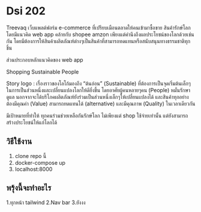 # Dsi 202
Treevaq เว็บแพลต์ฟอร์ม e-commerce ที่เปรียบเมือนตลาดให้คนเข้ามาซื้อขาย สินค้ารักษ์โลก โดยมีแนวคิด web app คล้ายกับ shopee amzon เพียงแต่คำนึงถึงผลประโยชน์ของโลกด้วยเช่นกัน โดยมีต้องการให้สินค้าผลิตภัณฑ์ต่างๆเป็นสินค้าที่สามารถทดแทนหรือสนับสนุนทางธรรมชาติทุกชิ้น 

ส่วนประกอบหลักแนวคิดของ web app

Shopping
Sustainable
People

Story logo : 
	เรื่องราวของโลโก้มองถึง “ต้นอ่อน” (Sustainable) ที่ต้องการเป็นจุดเริ่มต้นเล็กๆในการเป็นส่วนหนึ่งและเปลี่ยนแปลงโลกให้ดียิ่งขึ้น โดยอาศัยผู้คนหลายๆคน (People) หมั่นรักษาดูแล นอกจากจะได้บริโภคผลิตภัณฑ์ยังร่วมเป็นส่วนหนึ่งเล็กๆให้เปลี่ยนแปลงได้ และสินค้าทุกอย่างต้องมีคุณค่า (Value) สามารถทดแทนได้ (alternative) และมีคุณภาพ (Quality) ในเวลาเดียวกัน

มีเป้าหมายที่ทำให้ ทุกคนร่วมช่วยเหลือกันรักษ์โลก ไม่เพียงแต่ shop ใช้จ่ายเท่านั้น แต่ยังสามารถสร้างประโยชน์ให้แก่โลกได้ 

## วิธีใช้งาน
1. clone repo นี้
2. docker-compose up
3. localhost:8000

## พรุ้งนี้จะทำอะไร 
1.ทุกหน้า tailwind
2.Nav bar
3.ยังงง





